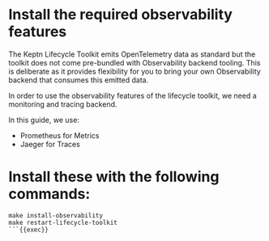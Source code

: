 <br>

# Install the required observability features

The Keptn Lifecycle Toolkit emits OpenTelemetry data as standard but the toolkit does not come pre-bundled with Observability backend tooling. This is deliberate as it provides flexibility for you to bring your own Observability backend that consumes this emitted data.

In order to use the observability features of the lifecycle toolkit, we need a monitoring and tracing backend.

In this guide, we use:

- Prometheus for Metrics
- Jaeger for Traces
<!-- - Grafana for Dashboarding -->

# Install these with the following commands:

```
make install-observability
make restart-lifecycle-toolkit
```{{exec}}